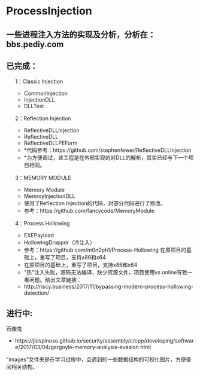 # ProcessInjection

一些进程注入方法的实现及分析，分析在：bbs.pediy.com
------------------------------------------------

已完成：
---------
<ol>1：Classic Injection
	<ul>
  	<li>CommonInjection</li>
  	<li>InjectionDLL</li>
		<li>DLLTest</li>
		</ul>
</ol>
<ol>2：Reflection Injection
	<ul>
  	<li>ReflectiveDLLInjection</li>
	<li>ReflectiveDLL</li>
	<li>ReflectiveDLLPEForm</li>
		<li>*代码参考：https://github.com/stephenfewer/ReflectiveDLLInjection<br/></li>
		<li>*为方便调试，该工程是在外部实现的对DLL的解析，其实已经与下一个项目相同。<br/></li>
	</ul>
</ol>
<ol>3：MEMORY MODULE
	<ul>
  	<li>Memory Module</li>
	<li>MemroyInjectionDLL</li>
	<li>使用了Reflection Injection的代码，对部分代码进行了修改。</li>
	<li>参考：https://github.com/fancycode/MemoryModule</li>	
	</ul>
</ol>
<ol>4：Process Hollowing
	<ul>
  	<li>EXEPayload</li>
	<li>HollowingDropper（冷注入）</li>
	<li>参考：https://github.com/m0n0ph1/Process-Hollowing 在原项目的基础上，重写了项目，支持x86和x64</li>
	<li>在原项目的基础上，重写了项目，支持x86和x64</li>
	<li>"热"注入失败，源码无法编译，缺少资源文件，项目使用vs online导致一堆问题。给出文章链接：</li>
		<li>http://riscy.business/2017/11/bypassing-modern-process-hollowing-detection/</li>
	</ul>
</ol>

<h2>进行中:</h2>
石像鬼
	<ul>
  	<li>https://jlospinoso.github.io/security/assembly/c/cpp/developing/software/2017/03/04/gargoyle-memory-analysis-evasion.html</li>
	</ul>
“images”文件夹是在学习过程中，会遇到的一些数据结构的可视化图片，方便查阅相关结构。
